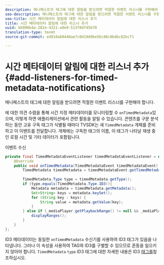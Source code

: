 ```yaml
---
description: 매니페스트의 태그에 대한 알림을 받으려면 적절한 이벤트 리스너를 구현해야 합니다.
seo-description: 매니페스트의 태그에 대한 알림을 받으려면 적절한 이벤트 리스너를 구현해야 합니다.
seo-title: 시간 메타데이터 알림에 대한 리스너 추가
title: 시간 메타데이터 알림에 대한 리스너 추가
uuid: bb996b4a-282e-4321-a9e9-513f0df45b70
translation-type: tm+mt
source-git-commit: ed910a60440ae7c0d19d9be56c80c8bdbc62bcf1

---
```



# 시간 메타데이터 알림에 대한 리스너 추가 {#add-listeners-for-timed-metadata-notifications}

매니페스트의 태그에 대한 알림을 받으려면 적절한 이벤트 리스너를 구현해야 합니다.

에 대한 의견 수렴을 통해 시간 지정 메타데이터를 모니터링할 수 `onTimedMetadata`있으며, 이렇게 하면 애플리케이션에서 관련 활동을 알릴 수 있습니다. 콘텐츠를 구문 분석하는 동안 고유 구독 태그가 식별될 때마다 TVSDK는 새 `TimedMetadata` 개체를 준비하고 이 이벤트를 전달합니다. 개체에는 구독한 태그의 이름, 이 태그가 나타날 재생 중인 로컬 시간 및 기타 데이터가 포함됩니다.

이벤트 수신

```java
private final TimedMetadataEventListener timedMetadataEventListener = new TimedMetadataEventListener() { 
    @Override 
    public void onTimedMetadata(TimedMetadataEvent timedMetadataEvent) { 
        TimedMetadata timedMetadata = timedMetadataEvent.getTimedMetadata(); 
 
        TimedMetadata.Type type = timedMetadata.getType(); 
        if (type.equals(TimedMetadata.Type.ID3)){ 
            Metadata metadata = timedMetadata.getMetadata(); 
            Set<String> keys = metadata.keySet(); 
            for (String key : keys) { 
                String value = metadata.getValue(key); 
            } 
        } else if (_mediaPlayer.getPlaybackRange() != null && _mediaPlayer.getPlaybackRange().getDuration() > 0) { 
            displayRanges(); 
        } 
    } 
}; 
```

ID3 메타데이터는 동일한 `onTimedMetadata` 수신기를 사용하여 ID3 태그가 있음을 나타냅니다. 그러나 이 속성을 사용하여 TAG와 ID3를 구별할 수 있으므로 혼동을 일으키지 않아야 합니다. `TimedMetadata` `type` ID3 태그에 대한 자세한 내용은 ID3 [태그를](../../../../tvsdk-3x-android-prog/android-3x-content-playback-options-android2/android-3x-id3-metadata-retrieve.md)참조하십시오.